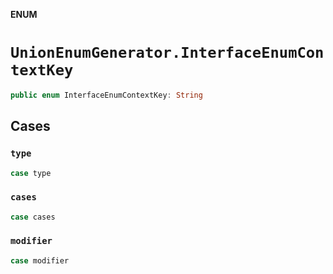 **ENUM**

# `UnionEnumGenerator.InterfaceEnumContextKey`

```swift
public enum InterfaceEnumContextKey: String
```

## Cases
### `type`

```swift
case type
```

### `cases`

```swift
case cases
```

### `modifier`

```swift
case modifier
```
